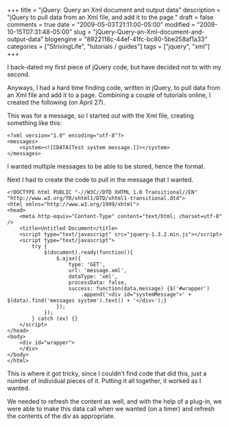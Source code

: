 +++
title = "jQuery: Query an Xml document and output data"
description = "jQuery to pull data from an Xml file, and add it to the page."
draft = false
comments = true
date = "2009-05-03T21:11:00-05:00"
modified = "2009-10-15T07:31:48-05:00"
slug = "jQuery-Query-an-Xml-document-and-output-data"
blogengine = "8922118c-44ef-41fc-bc80-5be258af1a33"
categories = ["StrivingLife", "tutorials / guides"]
tags = ["jquery", "xml"]
+++

<p>I back-dated my first piece of jQuery code, but have decided not to with my second.</p>
<p>Anyways, I had a hard time finding code, written in jQuery, to pull data from an Xml file and add it to a page. Combining a couple of tutorials online, I created the following (on April 27).</p>
<p>This was for a message, so I started out with the Xml file, creating something like this:</p>
<pre class="code"><code class="xml">&lt;?xml version="1.0" encoding="utf-8"?&gt;
&lt;messages&gt;
	&lt;system&gt;&lt;![CDATA[Test system message.]]&gt;&lt;/system&gt;
&lt;/messages&gt;</code></pre>
<p>I wanted multiple messages to be able to be stored, hence the format.&nbsp;</p>
<p>Next I had to create the code to pull in the message that I wanted.</p>
<pre class="code"><code class="html">&lt;!DOCTYPE html PUBLIC "-//W3C//DTD XHTML 1.0 Transitional//EN" "http://www.w3.org/TR/xhtml1/DTD/xhtml1-transitional.dtd"&gt;
&lt;html xmlns="http://www.w3.org/1999/xhtml"&gt;
&lt;head&gt;
	&lt;meta http-equiv="Content-Type" content="text/html; charset=utf-8" /&gt;
	&lt;title&gt;Untitled Document&lt;/title&gt;
	&lt;script type="text/javascript" src="jquery-1.3.2.min.js"&gt;&lt;/script&gt;
	&lt;script type="text/javascript"&gt;
		try {
			$(document).ready(function(){
				$.ajax({
					type: 'GET',
					url: 'message.xml',
					dataType: 'xml',
					processData: false,
					success: function(data,message) {$('#wrapper')
						.append('&lt;div id="systemMessage"&gt;' + $(data).find('messages system').text() + '&lt;/div&gt;');}
				});
			});
		} catch (ex) {}
	&lt;/script&gt;
&lt;/head&gt;
&lt;body&gt;
	&lt;div id="wrapper"&gt;
	&lt;/div&gt;
&lt;/body&gt;
&lt;/html&gt;</code></pre>
<p>This is where it got tricky, since I couldn't find code that did this, just a number of individual pieces of it. Putting it all together, it worked as I wanted.</p>
<p>We needed to refresh the content as well, and with the help of a plug-in, we were able to make this data call when we wanted (on a timer) and refresh the contents of the div as appropriate.</p>
